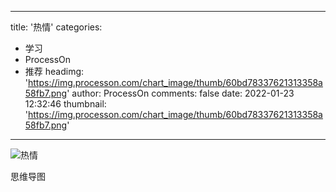 
---
title: '热情'
categories: 
 - 学习
 - ProcessOn
 - 推荐
headimg: 'https://img.processon.com/chart_image/thumb/60bd78337621313358a58fb7.png'
author: ProcessOn
comments: false
date: 2022-01-23 12:32:46
thumbnail: 'https://img.processon.com/chart_image/thumb/60bd78337621313358a58fb7.png'
---

<div>   
<img class="thumb" alt="热情" src="https://img.processon.com/chart_image/thumb/60bd78337621313358a58fb7.png" referrerpolicy="no-referrer">
<p>思维导图</p>  
</div>
            